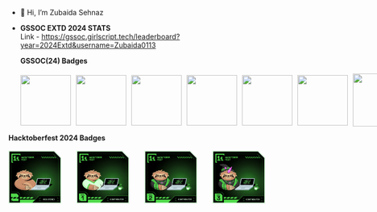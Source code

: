 - 👋 Hi, I’m Zubaida Sehnaz<br>

- <b> GSSOC EXTD 2024 STATS</b><br>
  Link - https://gssoc.girlscript.tech/leaderboard?year=2024Extd&username=Zubaida0113
  <summary><b>GSSOC(24) Badges </b></summary><br>
  <div style='display:flex; align-items:center; gap: 10px;' align='center'>
    <img src="https://raw.githubusercontent.com/GSSoC24/Postman-Challenge/main/docs/assets/Postman%20White.png" width="100px" height="100px" />
    <img src="https://raw.githubusercontent.com/GSSoC24/Postman-Challenge/main/docs/assets/1.png" width="100px" height="100px" />
    <img src="https://raw.githubusercontent.com/GSSoC24/Postman-Challenge/main/docs/assets/2.png" width="100px" height="100px" />
    <img src="https://raw.githubusercontent.com/GSSoC24/Postman-Challenge/main/docs/assets/3.png" width="100px" height="100px" />
    <img src="https://raw.githubusercontent.com/GSSoC24/Postman-Challenge/main/docs/assets/4.png" width="100px" height="100px" />
    <img src="https://raw.githubusercontent.com/GSSoC24/Postman-Challenge/main/docs/assets/5.png" width="100px" height="100px" />
    <img src="https://raw.githubusercontent.com/GSSoC24/Postman-Challenge/main/docs/assets/6.png" width="105px" height="105px" />
    <img src="https://github.githubassets.com/assets/pull-shark-default-498c279a747d.png" width="105px" height="105px" />
 </div>

 <summary><b>Hacktoberfest 2024 Badges</b></summary><br>
 <div style='display:flex; align-items:center; gap: 30px;' align='center'>
 <img src="/level0-sloth-hello-0-0-0-0.webp" width="105px" height="105px" />
 <img src="/level1-sloth-hello-tea-0-0-0.webp" width="105px" height="105px" />
 <img src="/level2-sloth-hello-tea-robe-0-0.webp" width="105px" height="105px" />
 <img src="/level3-sloth-hello-tea-robe-witch-0.webp" width="105px" height="105px" />
</div>



<!---
Zubaida0113/Zubaida0113 is a ✨ special ✨ repository because its `README.md` (this file) appears on your GitHub profile.
You can click the Preview link to take a look at your changes.
--->
